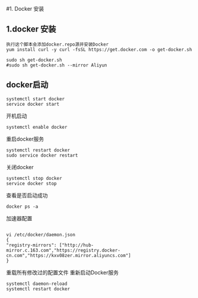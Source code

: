 #1. Docker  安装

## 1.docker 安装

```shell
执行这个脚本会添加docker.repo源并安装Docker
yum install curl -y curl -fsSL https://get.docker.com -o get-docker.sh

sudo sh get-docker.sh
#sudo sh get-docker.sh --mirror Aliyun

```   


## docker启动    
```shell
systemctl start docker
service docker start

```

开机启动
```shell
systemctl enable docker
```

重启docker服务
```shell
systemctl restart docker
sudo service docker restart
```

关闭docker  
```shell
systemctl stop docker
service docker stop
```

查看是否启动成功
```shell
docker ps -a
```
加速器配置
```shell

vi /etc/docker/daemon.json
{
"registry-mirrors": ["http://hub-mirror.c.163.com","https://registry.docker-cn.com","https://kxv08zer.mirror.aliyuncs.com"]
}
```

重载所有修改过的配置文件 重新启动Docker服务
```shell 
systemctl daemon-reload
systemctl restart docker
```



